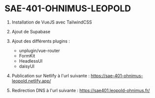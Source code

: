 # SAE-401-OHNIMUS-LEOPOLD

1. Installation de VueJS avec TailwindCSS

2. Ajout de Supabase

3. Ajout des différents plugins :
   - unplugin/vue-router
   - FormKit
   - HeadlessUI
   - daisyUI

4. Publication sur Netlify à l'url suivante : https://sae-401-ohnimus-leopold.netlify.app/
5. Redirection DNS à l'url suivante : https://sae401.leopold-ohnimus.fr/